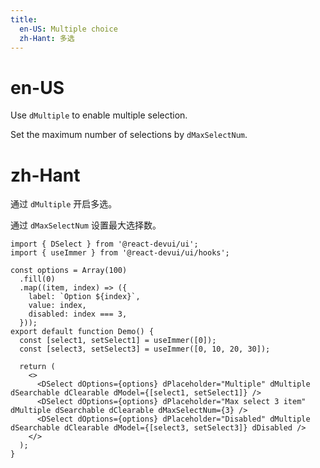 ```yaml
---
title:
  en-US: Multiple choice
  zh-Hant: 多选
---
```


# en-US

Use `dMultiple` to enable multiple selection.

Set the maximum number of selections by `dMaxSelectNum`.

# zh-Hant

通过 `dMultiple` 开启多选。

通过 `dMaxSelectNum` 设置最大选择数。

```tsx
import { DSelect } from '@react-devui/ui';
import { useImmer } from '@react-devui/ui/hooks';

const options = Array(100)
  .fill(0)
  .map((item, index) => ({
    label: `Option ${index}`,
    value: index,
    disabled: index === 3,
  }));
export default function Demo() {
  const [select1, setSelect1] = useImmer([0]);
  const [select3, setSelect3] = useImmer([0, 10, 20, 30]);

  return (
    <>
      <DSelect dOptions={options} dPlaceholder="Multiple" dMultiple dSearchable dClearable dModel={[select1, setSelect1]} />
      <DSelect dOptions={options} dPlaceholder="Max select 3 item" dMultiple dSearchable dClearable dMaxSelectNum={3} />
      <DSelect dOptions={options} dPlaceholder="Disabled" dMultiple dSearchable dClearable dModel={[select3, setSelect3]} dDisabled />
    </>
  );
}
```
